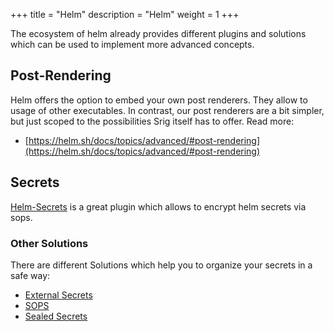 +++
title = "Helm"
description = "Helm"
weight = 1
+++
 
The ecosystem of helm already provides different plugins and solutions which can be used to implement more advanced concepts.

## Post-Rendering

Helm offers the option to embed your own post renderers. They allow to usage of other executables. In contrast, our post renderers are a bit simpler, but just scoped to the possibilities Srig itself has to offer. Read more:

  * [https://helm.sh/docs/topics/advanced/#post-rendering](https://helm.sh/docs/topics/advanced/#post-rendering)

## Secrets

[Helm-Secrets](https://github.com/jkroepke/helm-secrets) is a great plugin which allows to encrypt helm secrets via sops.

### Other Solutions

There are different Solutions which help you to organize your secrets in a safe way:

  * [External Secrets](https://github.com/external-secrets/kubernetes-external-secrets)
  * [SOPS](https://github.com/mozilla/sops)
  * [Sealed Secrets](https://github.com/bitnami-labs/sealed-secrets.git)

